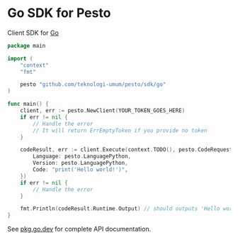 # Go SDK for Pesto

Client SDK for [Go](https://go.dev)

```go
package main

import (
    "context"
    "fmt"

    pesto "github.com/teknologi-umum/pesto/sdk/go"
)

func main() {
    client, err := pesto.NewClient(YOUR_TOKEN_GOES_HERE)
    if err != nil {
        // Handle the error
        // It will return ErrEmptyToken if you provide no token
    }

    codeResult, err := client.Execute(context.TODO(), pesto.CodeRequest{
        Language: pesto.LanguagePython,
        Version: pesto.LanguagePython,
        Code: "print('Hello world!')",
    })
    if err != nil {
        // Handle the error
    }

    fmt.Println(codeResult.Runtime.Output) // should outputs 'Hello world!'
}
```

See [pkg.go.dev](https://pkg.go.dev/github.com/teknologi-umum/pesto/sdk/go) for complete API documentation.
